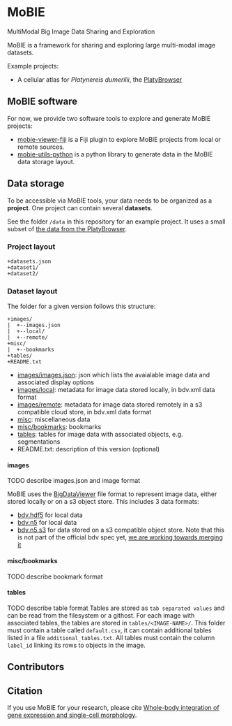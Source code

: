 # MoBIE

MultiModal Big Image Data Sharing and Exploration

MoBIE is a framework for sharing and exploring large multi-modal image datasets.

Example projects:
- A cellular atlas for *Platynereis dumerilii*, the [PlatyBrowser](https://github.com/mobie-org/platybrowser-datasets)


## MoBIE software

For now, we provide two software tools to explore and generate MoBIE projects:
- [mobie-viewer-fiji](https://github.com/mobie-org/mobie-viewer-fiji) is a Fiji plugin to explore MoBIE projects from local or remote sources.
- [mobie-utils-python](https://github.com/mobie-org/mobie-utils-python) is a python library to generate data in the MoBIE data storage layout.


## Data storage

To be accessible via MoBIE tools, your data needs to be organized as a **project**.
One project can contain several **datasets**.

See the folder `/data` in this repository for an example project. It uses a small subset of [the data from the PlatyBrowser](https://github.com/mobie-org/platybrowser-datasets/tree/master/data).

### Project layout

```
+datasets.json
+dataset1/
+dataset2/
```


### Dataset layout

The folder for a given version follows this structure:
```
+images/
|  +--images.json
|  +--local/
|  +--remote/
+misc/
|  +--bookmarks
+tables/
+README.txt
```

- [images/images.json](): json which lists the avaialable image data and associated display options
- [images/local](): metadata for image data stored locally, in bdv.xml data format
- [images/remote](): metadata for image data stored remotely in a s3 compatible cloud store, in bdv.xml data format
- [misc](): miscellaneous data
- [misc/bookmarks](): bookmarks
- [tables](): tables for image data with associated objects, e.g. segmentations
- README.txt: description of this version (optional)

#### images

TODO describe images.json and image format

MoBIE uses the [BigDataViewer](https://imagej.net/BigDataViewer) file format to represent image data, either stored locally or on a s3 object store. This includes 3 data formats:
- [bdv.hdf5](https://imagej.net/BigDataViewer#About_the_BigDataViewer_data_format) for local data
- [bdv.n5](https://github.com/bigdataviewer/bigdataviewer-core/blob/master/BDV%20N5%20format.md) for local data
- [bdv.n5.s3](https://github.com/saalfeldlab/n5-aws-s3) for data stored on a s3 compatible object store. Note that this is not part of the official bdv spec yet, [we are working towards merging it](https://github.com/bigdataviewer/bigdataviewer-core/pull/94)

#### misc/bookmarks

TODO describe bookmark format

#### tables

TODO describe table format
Tables are stored as `tab separated values` and can be read from the filesystem or a githost.
For each image with associated tables, the tables are stored in `tables/<IMAGE-NAME>/`.
This folder must contain a table called `default.csv`, it can contain additional tables listed in a file `additional_tables.txt`. All tables must contain the column `label_id` linking its rows to objects in the image.


## Contributors


## Citation

If you use MoBIE for your research, please cite [Whole-body integration of gene expression and single-cell morphology](https://www.biorxiv.org/content/10.1101/2020.02.26.961037v1).
